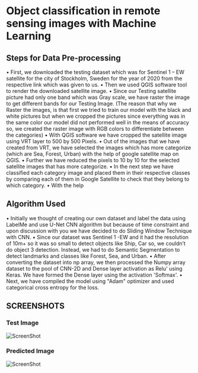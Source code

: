 # Object classification in remote sensing images with Machine Learning

## Steps for Data Pre-processing
• First, we downloaded the testing dataset which was for Sentinel 1 – EW satellite for the city of Stockholm, Sweden for the year of 2020 from the respective link which was given to us.
• Then we used QGIS software tool to render the downloaded satellite image.
• Since our Testing satellite picture had only one band which was Gray scale, we have raster the image to get different bands for our Testing Image. (The reason that why we Raster the images, is that first we tried to train our model with the black and white pictures but when we cropped the pictures since everything was in the same color our model did not performed well in the means of accuracy so, we created the raster image with RGB colors to differentiate between the categories)
• With QGIS software we have cropped the satellite image using VRT layer to 500 by 500 Pixels.
• Out of the images that we have created from VRT, we have selected the images which has more categorize (which are Sea, Forest, Urban) with the help of google satellite map on QGIS.
• Further we have reduced the pixels to 10 by 10 for the selected satellite images that has more categorize.
• In the next step we have classified each category image and placed them in their respective classes by comparing each of them in Google Satellite to check that they belong to which category.
• With the help

## Algorithm Used
• Initially we thought of creating our own dataset and label the data using LabelMe and use U-Net CNN algorithm but because of time constraint and upon discussion with you we have decided to do Sliding Window Technique with CNN.
• Since our dataset was Sentinel 1 -EW and it had the resolution of 10m+ so it was so small to detect objects like Ship, Car so, we couldn’t do object
3
detection. Instead, we had to do Semantic Segmentation to detect landmarks and classes like Forest, Sea, and Urban.
• After converting the dataset into np array, we then processed the Numpy array dataset to the pool of CNN-2D and Dense layer activation as Relu' using Keras. We have formed the Dense layer using the activation 'Softmax'.
• Next, we have compiled the model using "Adam" optimizer and used categorical cross entropy for the loss.

## SCREENSHOTS

### Test Image

![ScreenShot](https://raw.github.com/sudeeppereje/ML-645-project/master/screenshots/Testimage.jpg)

### Predicted Image

![ScreenShot](https://raw.github.com/sudeeppereje/ML-645-project/master/screenshots/PredictedImage.jpg)
